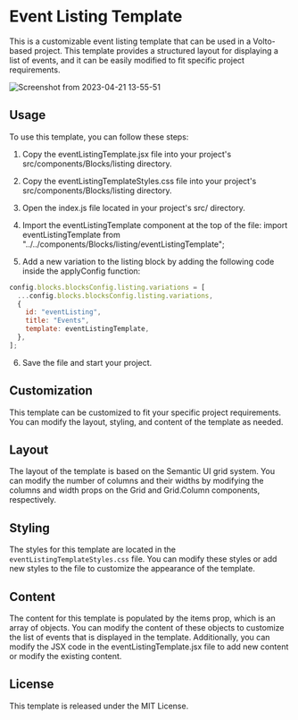 # Event Listing Template

This is a customizable event listing template that can be used in a Volto-based project. This template provides a structured layout for displaying a list of events, and it can be easily modified to fit specific project requirements.

![Screenshot from 2023-04-21 13-55-51](https://user-images.githubusercontent.com/129945593/233585781-e0eececa-aecd-4fba-821f-262fef42849e.png)

## Usage

To use this template, you can follow these steps:

1. Copy the eventListingTemplate.jsx file into your project's src/components/Blocks/listing directory.

2. Copy the eventListingTemplateStyles.css file into your project's src/components/Blocks/listing directory.

3. Open the index.js file located in your project's src/ directory.

4. Import the eventListingTemplate component at the top of the file: import eventListingTemplate from "../../components/Blocks/listing/eventListingTemplate";

5. Add a new variation to the listing block by adding the following code inside the applyConfig function:

```javascript
config.blocks.blocksConfig.listing.variations = [
  ...config.blocks.blocksConfig.listing.variations,
  {
    id: "eventListing",
    title: "Events",
    template: eventListingTemplate,
  },
];
```

6. Save the file and start your project.

## Customization

This template can be customized to fit your specific project requirements. You can modify the layout, styling, and content of the template as needed.

## Layout

The layout of the template is based on the Semantic UI grid system. You can modify the number of columns and their widths by modifying the columns and width props on the Grid and Grid.Column components, respectively.

## Styling

The styles for this template are located in the ```eventListingTemplateStyles.css``` file. You can modify these styles or add new styles to the file to customize the appearance of the template.

## Content

The content for this template is populated by the items prop, which is an array of objects. You can modify the content of these objects to customize the list of events that is displayed in the template. Additionally, you can modify the JSX code in the eventListingTemplate.jsx file to add new content or modify the existing content.

## License

This template is released under the MIT License.





